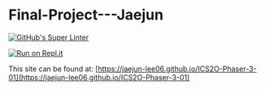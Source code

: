 # Final-Project---Jaejun

[![GitHub's Super Linter](https://github.com/jaejun-lee06/Final-Project---Jaejun/workflows/GitHub's%20Super%20Linter/badge.svg)](https://github.com/jaejun-lee06/Final-Project---Jaejun/actions)

[![Run on Repl.it](https://repl.it/badge/github/jaejun-lee06/Final-Project---Jaejun)](https://repl.it/github/jaejun-lee06/Final-Project---Jaejun)

This site can be found at: [https://jaejun-lee06.github.io/ICS2O-Phaser-3-01](https://jaejun-lee06.github.io/ICS2O-Phaser-3-01)
